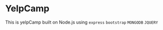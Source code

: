 # YelpCamp

This is yelpCamp built on Node.js using
<code>express</code>
<code>bootstrap</code>
<code>MONGODB</code>
<code>JQUERY</code>